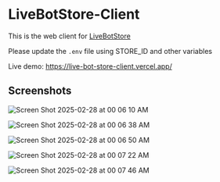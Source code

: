 # LiveBotStore-Client

This is the web client for
[LiveBotStore](https://github.com/namthai-dev/LiveBotStore)

Please update the `.env` file using STORE_ID and other variables

Live demo: https://live-bot-store-client.vercel.app/

## Screenshots

![Screen Shot 2025-02-28 at 00 06 10 AM](https://github.com/user-attachments/assets/bd48b88f-c1b7-488a-bdff-8d1913bff648)

![Screen Shot 2025-02-28 at 00 06 38 AM](https://github.com/user-attachments/assets/f555bfca-2f92-42e5-b96f-4ce0755f8051)

![Screen Shot 2025-02-28 at 00 06 50 AM](https://github.com/user-attachments/assets/5caf0903-8a96-403f-9263-950270d7ef9a)

![Screen Shot 2025-02-28 at 00 07 22 AM](https://github.com/user-attachments/assets/e484aa02-0eb2-4549-a1eb-843b1de6f8fa)

![Screen Shot 2025-02-28 at 00 07 46 AM](https://github.com/user-attachments/assets/82d1da4c-bb97-4560-a479-fd5f8dda949a)
